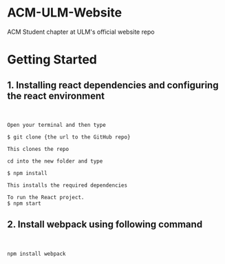 # ACM-ULM-Website

ACM Student chapter at ULM's official website repo

# **Getting Started**

## 1. Installing react dependencies and configuring the react environment

<br />

    Open your terminal and then type

    $ git clone {the url to the GitHub repo}

    This clones the repo

    cd into the new folder and type

    $ npm install

    This installs the required dependencies

    To run the React project.
    $ npm start

## 2. Install webpack using following command

<br />

`npm install webpack`
